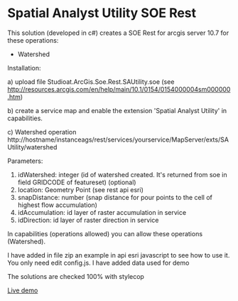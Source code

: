 ﻿# Spatial Analyst Utility SOE Rest

This solution (developed in c#) creates a SOE Rest for arcgis server 10.7 for these operations:

- Watershed

Installation:
 
a) upload file Studioat.ArcGis.Soe.Rest.SAUtility.soe (see http://resources.arcgis.com/en/help/main/10.1/0154/0154000004sm000000.htm)

b) create a service map and enable the extension 'Spatial Analyst Utility' in capabilities.

c) Watershed operation
http://hostname/instanceags/rest/services/yourservice/MapServer/exts/SAUtility/watershed

Parameters:

1. idWatershed: integer (id of watershed created. It's returned from soe in field GRIDCODE of featureset) (optional)
2. location: Geometry Point (see rest api esri)
3. snapDistance: number (snap distance for pour points to the cell of highest flow accumulation)
4. idAccumulation: id layer of raster accumulation in service
5. idDirection: id layer of raster direction in service

In capabilities (operations allowed) you can allow these operations (Watershed).

I have added in file zip an example in api esri javascript to see how to use it.
You only need edit config.js. I have added data used for demo

The solutions are checked 100% with stylecop


[Live demo](https://sit.sistemigis.it/Samples/Watershed/) 
